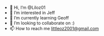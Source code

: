 - 👋 Hi, I’m @Liloz01
- 👀 I’m interested in Jeff
- 🌱 I’m currently learning Geoff
- 💞️ I’m looking to collaborate on :)
- 📫 How to reach me littleoz2001@gmail.com

<!---
Liloz01/Liloz01 is a ✨ special ✨ repository because its `README.md` (this file) appears on your GitHub profile.
You can click the Preview link to take a look at your changes.
--->
